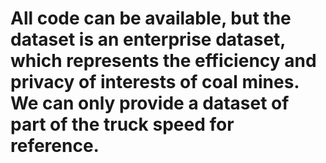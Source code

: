 
# All code can be available, but the dataset is an enterprise dataset, which represents the efficiency and privacy of interests of coal mines. We can only provide a dataset of part of the truck speed for reference.

